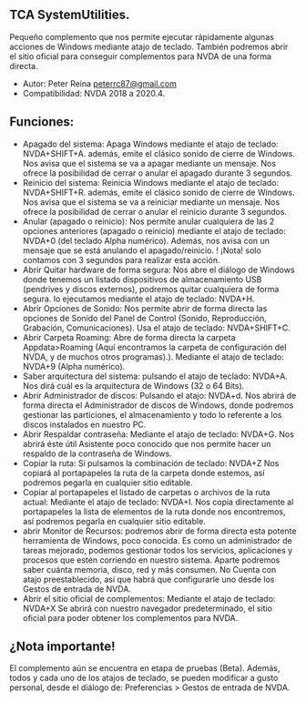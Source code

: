 ## TCA SystemUtilities.

Pequeño complemento que nos permite ejecutar rápidamente algunas acciones de Windows mediante atajo de teclado.
También podremos abrir el sitio oficial para conseguir complementos para NVDA de una forma directa.

* Autor: Peter Reina <peterrc87@gmail.com>
* Compatibilidad: NVDA 2018 a 2020.4.

## Funciones:

* Apagado del sistema: Apaga Windows mediante el atajo de teclado: NVDA+SHIFT+A.
 además, emite el clásico sonido de cierre de Windows. Nos avisa que el sistema se va a apagar mediante un mensaje.
 Nos ofrece la posibilidad de cerrar o anular el apagado durante 3 segundos.
* Reinicio del sistema: Reinicia Windows mediante el atajo de teclado: NVDA+SHIFT+R.
 además, emite el clásico sonido de cierre de Windows. Nos avisa que el sistema se va a reiniciar mediante un mensaje.
 Nos ofrece la posibilidad de cerrar o anular el reinicio durante 3 segundos.
* Anular (apagado o reinicio): Nos permite anular cualquiera de las 2 opciones anteriores (apagado o reinicio) mediante el atajo de teclado: NVDA+0 (del teclado Alpha numérico).
Además, nos avisa con un mensaje que se está anulando el apagado/reinicio.
 ! ¡Nota! solo contamos con 3 segundos para realizar esta acción.
* Abrir Quitar hardware de forma segura: Nos abre el diálogo de Windows donde tenemos un listado dispositivos de almacenamiento USB (pendrives y discos externos), podremos quitar cualquiera de forma segura. 
lo ejecutamos mediante el atajo de teclado: NVDA+H.
* Abrir Opciones de Sonido: Nos permite abrir de forma directa las opciones de Sonido del Panel de Control (Sonido, Reproducción, Grabación, Comunicaciones). Usa el atajo de teclado: NVDA+SHIFT+C.
* Abrir Carpeta Roaming: Abre de forma directa la carpeta Appdata>Roaming (Aquí encontramos la carpeta de configuración del NVDA, y de muchos otros programas).).
Mediante el atajo de teclado: NVDA+9 (Alpha numérico).
* Saber arquitectura del sistema: pulsando el atajo de teclado: NVDA+A.
Nos dirá cuál es la arquitectura de Windows (32 o 64 Bits).
* Abrir Administrador de discos: Pulsando el atajo: NVDA+d.
Nos abrirá de forma directa el Administrador de discos de Windows, donde podremos gestionar las particiones, el almacenamiento y todo lo referente a los discos instalados en nuestro PC.
* Abrir Respaldar contraseña: Mediante el atajo de teclado: NVDA+G.
Nos abrirá éste útil Asistente poco conocido que nos permite hacer un respaldo de la contraseña de Windows.
* Copiar la ruta: Si pulsamos la combinación de teclado: NVDA+Z
Nos copiará al portapapeles la ruta de la carpeta donde estemos, así podremos pegarla en cualquier sitio editable.
* Copiar al portapapeles el listado de carpetas o archivos de la ruta actual: Mediante el atajo de teclado: NVDA+I.
Nos copia directamente al portapapeles la lista de elementos de la ruta donde nos encontremos, así podremos pegarla en cualquier sitio editable.
* abrir Monitor de Recursos: podremos abrir de forma directa esta potente herramienta de Windows, poco conocida. Es como un administrador de tareas mejorado, podemos gestionar todos los servicios, aplicaciones y procesos que estén corriendo en nuestro sistema.
Aparte podremos saber cuánta memoria, disco, red y más consumen.
No Cuenta con atajo preestablecido, así que habrá que configurarle uno desde los Gestos de entrada de NVDA.
* Abrir el sitio oficial de complementos: Mediante el atajo de teclado: NVDA+X
Se abrirá con nuestro navegador predeterminado, el sitio oficial para poder obtener los complementos para NVDA.

## ¿Nota importante!

El complemento aún se encuentra en etapa de pruebas (Beta). 
Además, todos y cada uno de los atajos de teclado, se pueden modificar a gusto personal, desde el diálogo de: Preferencias > Gestos de entrada de NVDA.

